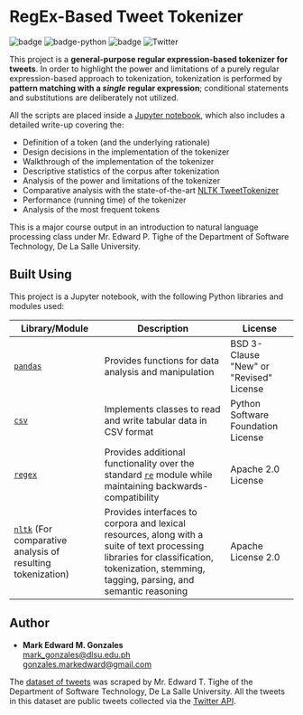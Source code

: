 # RegEx-Based Tweet Tokenizer
![badge][badge-jupyter]
![badge-python](https://img.shields.io/badge/python-3670A0?style=flat&logo=python&logoColor=white)
![badge][badge-pandas]
![Twitter](https://img.shields.io/badge/Twitter-%231DA1F2.svg?style=flat&logo=Twitter&logoColor=white)

This project is a **general-purpose regular expression-based tokenizer for tweets**. In order to highlight the power and limitations of a purely regular expression-based approach to tokenization, tokenization is performed by **pattern matching with a *single* regular expression**; conditional statements and substitutions are deliberately not utilized.

All the scripts are placed inside a [Jupyter notebook](https://github.com/memgonzales/regex-tweet-tokenizer/blob/master/RegEx-Based%20Tweet%20Tokenizer.ipynb), which also includes a detailed write-up covering the:
- Definition of a token (and the underlying rationale)
- Design decisions in the implementation of the tokenizer
- Walkthrough of the implementation of the tokenizer
- Descriptive statistics of the corpus after tokenization
- Analysis of the power and limitations of the tokenizer
- Comparative analysis with the state-of-the-art [NLTK TweetTokenizer](https://www.nltk.org/api/nltk.tokenize.casual.html) 
- Performance (running time) of the tokenizer
- Analysis of the most frequent tokens

This is a major course output in an introduction to natural language processing class under Mr. Edward P. Tighe of the Department of Software Technology, De La Salle University.

## Built Using
This project is a Jupyter notebook, with the following Python libraries and modules used:

Library/Module |	Description |	License
-- | -- | --
[`pandas`](https://pandas.pydata.org/)	| Provides functions for data analysis and manipulation	| BSD 3-Clause "New" or "Revised" License
[`csv`](https://docs.python.org/3/library/csv.html)	| Implements classes to read and write tabular data in CSV format | Python Software Foundation License
[`regex`](https://pypi.org/project/regex/)	| Provides additional functionality over the standard [`re`](https://docs.python.org/3/library/re.html) module while maintaining backwards-compatibility	| Apache 2.0 License
[`nltk`](https://www.nltk.org/) (For comparative analysis of resulting tokenization)	| Provides interfaces to corpora and lexical resources, along with a suite of text processing libraries for classification, tokenization, stemming, tagging, parsing, and semantic reasoning	| Apache License 2.0

## Author
- <b>Mark Edward M. Gonzales</b> <br/>
  mark_gonzales@dlsu.edu.ph <br/>
  gonzales.markedward@gmail.com <br/>

The [dataset of tweets](https://github.com/memgonzales/regex-tweet-tokenizer/blob/master/tweets_for_pa2.csv) was scraped by Mr. Edward T. Tighe of the Department of Software Technology, De La Salle University. All the tweets in this dataset are public tweets collected via the [Twitter API](https://developer.twitter.com/en/docs/twitter-api).

[badge-jupyter]: https://img.shields.io/badge/Jupyter-F37626.svg?&style=flat&logo=Jupyter&logoColor=white
[badge-pandas]: https://img.shields.io/badge/Pandas-2C2D72?style=flat&logo=pandas&logoColor=white
[badge-numpy]: https://img.shields.io/badge/Numpy-777BB4?style=flat&logo=numpy&logoColor=white
[badge-scipy]: https://img.shields.io/badge/SciPy-654FF0?style=flat&logo=SciPy&logoColor=white

